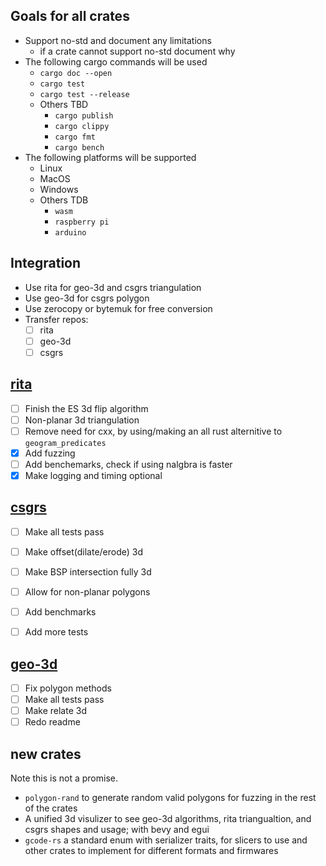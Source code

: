 ## Goals for all crates

- Support no-std and document any limitations
  - if a crate cannot support no-std document why
- The following cargo commands will be used
  - `cargo doc --open`
  - `cargo test`
  - `cargo test --release`
  - Others TBD
    - `cargo publish`
    - `cargo clippy`
    - `cargo fmt`
    - `cargo bench`
- The following platforms will be supported
  - Linux
  - MacOS
  - Windows
  - Others TDB
    - `wasm`
    - `raspberry pi`
    - `arduino`

## Integration
- Use rita for geo-3d and csgrs triangulation
- Use geo-3d for csgrs polygon
- Use zerocopy or bytemuk for free conversion
- Transfer repos:
  - [ ] rita
  - [ ] geo-3d
  - [ ] csgrs

## [rita](https://github.com/glennDittmann/rita)
- [ ] Finish the ES 3d flip algorithm
- [ ] Non-planar 3d triangulation
- [ ] Remove need for cxx, by using/making an all rust alternitive to `geogram_predicates`
- [x] Add fuzzing
- [ ] Add benchemarks, check if using nalgbra is faster
- [x] Make logging and timing optional

## [csgrs](https://github.com/timschmidt/csgrs)
- [ ] Make all tests pass
- [ ] Make offset(dilate/erode) 3d
- [ ] Make BSP intersection fully 3d
- [ ] Allow for non-planar polygons
- [ ] Add benchmarks
- [ ] Add more tests


## [geo-3d](https://github.com/TimTheBig/geo-3d)
- [ ] Fix polygon methods
- [ ] Make all tests pass
- [ ] Make relate 3d
- [ ] Redo readme

## new crates
Note this is not a promise.
- `polygon-rand` to generate random valid polygons for fuzzing in the rest of the crates
- A unified 3d visulizer to see geo-3d algorithms, rita triangualtion, and csgrs shapes and usage; with bevy and egui
- `gcode-rs` a standard enum with serializer traits, for slicers to use and other crates to implement for different formats and firmwares
